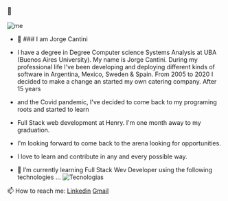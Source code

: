 ### 👋
![me](https://user-images.githubusercontent.com/78605117/134741538-99b044f7-d115-44e5-bb35-f6133ca2154b.jpg)

- 🔭 ### I am Jorge Cantini
- I have a degree in Degree Computer science Systems Analysis at UBA (Buenos Aires University). 
  My name is Jorge Cantini. During my professional life I've been developing and deploying different 
  kinds of  software in Argentina, Mexico, Sweden & Spain. 
  From 2005 to 2020 I decided to make a change an started my own catering company. After 15 years 
- and the Covid pandemic, I've decided to come back to my programing roots and started to learn 
- Full Stack web development at Henry. I'm one month away to my graduation. 
- I'm looking forward to come back to the arena looking for opportunities. 
- I love to learn and contribute in any and every possible way.

- 🌱 I’m currently learning Full Stack Wev Developer using the following technologies ...
![Tecnologias](https://user-images.githubusercontent.com/78605117/134743673-6599de11-4d64-4a81-9669-b51115bbc1d4.jpg)

📫 How to reach me: [Linkedin](https://www.linkedin.com/in/jcantini) [Gmail](mailto:jorge.cantini@gmail.com)

<!--
**jcantini/jcantini** is a ✨ _special_ ✨ repository because its `README.md` (this file) appears on your GitHub profile.

Here are some ideas to get you started:

- 🔭 I’m currently working with the following technologies ...
![Tecnologias](https://user-images.githubusercontent.com/78605117/134743673-6599de11-4d64-4a81-9669-b51115bbc1d4.jpg)
- 🌱 I’m currently learning ...
- 👯 I’m looking to collaborate on ...
- 🤔 I’m looking for help with ...
- 💬 Ask me about ...
- 📫 How to reach me: ...
- 😄 Pronouns: ...
- ⚡ Fun fact: ...
-->
